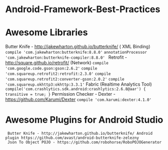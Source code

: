 # Android-Framework-Best-Practices

# Awesome Libraries
Butter Knife - http://jakewharton.github.io/butterknife/ ( XML Binding)
       ``` compile 'com.jakewharton:butterknife:8.8.0'```
       ``` annotationProcessor 'com.jakewharton:butterknife-compiler:8.8.0'  ```
Retrofit  - http://square.github.io/retrofit/  (Network)
        ```compile 'com.google.code.gson:gson:2.6.2'```
        ```compile 'com.squareup.retrofit2:retrofit:2.3.0'```
        ```compile 'com.squareup.retrofit2:converter-gson:2.0.2'```
        ```compile 'com.squareup.okhttp3:okhttp:3.3.1'```
Fabric (Realtime Analytics Tool)
        ```compile('com.crashlytics.sdk.android:crashlytics:2.6.8@aar') {
            transitive = true;
        }```
Permission Checker - Dexter -https://github.com/Karumi/Dexter
        ```compile 'com.karumi:dexter:4.1.0' ```
       
# Awesome Plugins for Android Studio
     Butter Knife - http://jakewharton.github.io/butterknife/ Android plugin https://github.com/avast/android-butterknife-zelezny
     Json To Object POJO - https://github.com/robohorse/RoboPOJOGenerator
